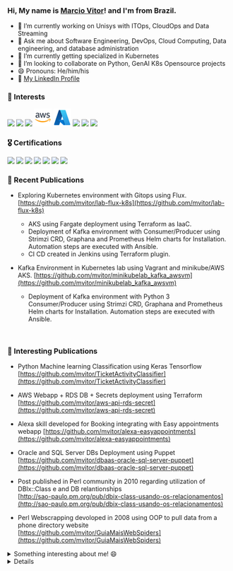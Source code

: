 ### Hi, My name is [Marcio Vitor](https://mvitor.com)! and I'm from Brazil.

<!--
**mvitor/mvitor** is a ✨ _special_ ✨ repository because its `README.md` (this file) appears on your GitHub profile.

Here are some ideas to get you started:

- 📫 How to reach me: ...
- 😄 Pronouns: ...
- ⚡ Fun fact: ...
-->


- 🔭 I’m currently working on Unisys with ITOps, CloudOps and Data Streaming
- 💬 Ask me about Software Engineering, DevOps, Cloud Computing, Data engineering, and database administration
- 🌱 I’m currently getting specialized in Kubernetes
- 👯 I’m looking to collaborate on Python, GenAI K8s Opensource projects
- 😄 Pronouns: He/him/his
- 📜️ [My LinkedIn Profile](https://www.linkedin.com/in/marciovitor/)

### 💬 Interests 
<a title="Apache Kafka"><img height="40" src="https://upload.wikimedia.org/wikipedia/commons/thumb/5/53/Apache_kafka_wordtype.svg/800px-Apache_kafka_wordtype.svg.png"></a>
<a title="Kubernetes"><img height="40" src="https://www.vectorlogo.zone/logos/kubernetes/kubernetes-icon.svg"></a>
<a title="Docker"><img height="40" src="https://www.vectorlogo.zone/logos/docker/docker-icon.svg"></a>
<a title="AWS"><img height="40" src="https://raw.githubusercontent.com/github/explore/master/topics/aws/aws.png"></a>
 <a title="Azure"><img height="40" src="https://raw.githubusercontent.com/github/explore/master/topics/azure/azure.png"></a>
<a title="Python"><img height="40" src="https://www.vectorlogo.zone/logos/python/python-icon.svg"></a>
<a title="Linux"><img height="40" src="https://www.vectorlogo.zone/logos/linux/linux-icon.svg"></a>
<a title="Terraform"><img height="40" src="https://www.vectorlogo.zone/logos/terraformio/terraformio-icon.svg"></a>



### 🎖️ Certifications
<a title="CKA: Certified Kubernetes Administrator" href="https://www.credly.com/earner/earned/badge/3dda78a0-e312-4395-9674-30e6ae5c5efd"><img height="60" src="https://images.credly.com/size/680x680/images/8b8ed108-e77d-4396-ac59-2504583b9d54/cka_from_cncfsite__281_29.png"></a>
<a title="HashiCorp Certified: Terraform Associate" href="https://www.credly.com/badges/1fd25457-9879-4e33-9872-58ec526946fd/public_url"><img height="60" src="https://images.credly.com/size/340x340/images/99289602-861e-4929-8277-773e63a2fa6f/image.png"></a>
<a title="Microsoft Certified: Azure Developer Associate" href="https://www.credly.com/badges/3b2009cd-4c2f-4102-bf65-8cdb9ab48f70"><img height="60" src="https://images.credly.com/size/680x680/images/63316b60-f62d-4e51-aacc-c23cb850089c/azure-developer-associate-600x600.png"></a>
<a title="AWS Certified Solutions Architect – Associate"><img height="60" src="https://i0.wp.com/douglaspicolotto.com/wp-content/uploads/2019/10/Dev.png?w=500&ssl=1"></a>
<a title="Oracle Database 11g Administrator Certified Professional" href="https://www.credly.com/badges/e8b04bd1-0c9f-4951-a479-09ded4599514/public_url"><img height="60" src="https://images.credly.com/size/340x340/images/2bca0d1f-1b05-4e5d-aee8-ec154344e57b/Oracle-Certification-badge_OC-Professional600X600.png"></a>
<a title="Oracle Database 11g Administrator Certified Associate" href="https://www.credly.com/badges/97c55733-590a-4de6-8011-8afaa46c12c3/public_url"><img height="60" src="https://images.credly.com/size/340x340/images/669408ac-d4de-48d8-8af4-2fea8914ea89/Oracle-Certification-badge_OC-Associate600X600.png"></a>
<a title="Red Hat Openstack Administration I"><img height="60" src="https://object-storage-ca-ymq-1.vexxhost.net/swift/v1/6e4619c416ff4bd19e1c087f27a43eea/www-images-prod/coa/coa-badge.svg"></a>



### 📕️ Recent Publications

- Exploring Kubernetes environment with Gitops using Flux. [https://github.com/mvitor/lab-flux-k8s](https://github.com/mvitor/lab-flux-k8s)
    
    - AKS using Fargate deployment using Terraform as IaaC. 
    - Deployment of Kafka environment with Consumer/Producer using Strimzi CRD, Graphana and Prometheus Helm charts for Installation. Automation steps are executed with Ansible. 
    - CI CD created in Jenkins using Terraform plugin.

- Kafka Environment in Kubernetes lab using Vagrant and minikube/AWS AKS. [https://github.com/mvitor/minikubelab_kafka_awsvm](https://github.com/mvitor/minikubelab_kafka_awsvm) 
    - Deployment of Kafka environment with Python 3 Consumer/Producer using Strimzi CRD, Graphana and Prometheus Helm charts for Installation. Automation steps are executed with Ansible. 
<br/>

### 📕️ Interesting Publications

- Python Machine learning Classification using Keras Tensorflow
  [https://github.com/mvitor/TicketActivityClassifier](https://github.com/mvitor/TicketActivityClassifier)
  
- AWS Webapp + RDS DB + Secrets deployment using Terraform
 [https://github.com/mvitor/aws-api-rds-secret](https://github.com/mvitor/aws-api-rds-secret)

- Alexa skill developed for Booking integrating with Easy appointments webapp
  [https://github.com/mvitor/alexa-easyappointments](https://github.com/mvitor/alexa-easyappointments)
  
- Oracle and SQL Server DBs Deployment using Puppet
 [https://github.com/mvitor/dbaas-oracle-sql-server-puppet](https://github.com/mvitor/dbaas-oracle-sql-server-puppet)

- Post published in Perl community in 2010 regarding utilization of DBIx::Class e and DB relantionships  
  [http://sao-paulo.pm.org/pub/dbix-class-usando-os-relacionamentos](http://sao-paulo.pm.org/pub/dbix-class-usando-os-relacionamentos)

- Perl Webscrapping devoloped in 2008 using OOP to pull data from a phone directory website
 [https://github.com/mvitor/GuiaMaisWebSpiders](https://github.com/mvitor/GuiaMaisWebSpiders) 


<details>
  <summary>Something interesting about me! 😄</summary>
   
  - Live and learn - Learning new things every day! 
  - Believe in self CI/CD (Continuous Improvements/Continuous Development) 🌱
  - Love beatiful and simple code 💻

</details>

<Details>


<hr>

<p align="center">
  <i>📫 Reach out to me at one of the following places!</i>

  <p align="center">
    <a title="LinkedIn" href="https://www.linkedin.com/in/marciovitor" alt="Linkedin"><img height="40" src="https://www.vectorlogo.zone/logos/linkedin/linkedin-icon.svg"></a>&nbsp;  
    <a title="Medium" href="https://medium.com/@mvitor" alt="Medium"><img height="40" src="https://www.vectorlogo.zone/logos/medium/medium-icon.svg"></a>&nbsp; 
    <a title="GitHub" href="https://github.com/mvitor" alt="GitHub"><img height="40" src="https://www.vectorlogo.zone/logos/github/github-icon.svg"></a>&nbsp; 
    <a title="Twitter" href="https://twitter.com/flamvitorbola" alt="Twitter"><img height="40" src="https://www.vectorlogo.zone/logos/twitter/twitter-official.svg"></a>&nbsp; 
  </p>  
</p>
